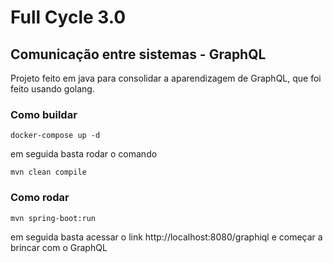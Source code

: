 # Full Cycle 3.0
## Comunicação entre sistemas - GraphQL
Projeto feito em java para consolidar a aparendizagem de GraphQL, que foi feito usando golang.

### Como buildar
```shell
docker-compose up -d
```
em seguida basta rodar o comando
```shell
mvn clean compile
```

### Como rodar
```shell
mvn spring-boot:run
```

em seguida basta acessar o link http://localhost:8080/graphiql e começar a brincar com o GraphQL